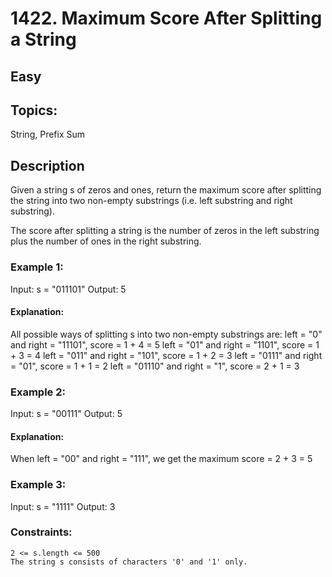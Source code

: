 # 1422. Maximum Score After Splitting a String

## Easy

## Topics:

String, Prefix Sum

## Description

Given a string s of zeros and ones, return the maximum score after splitting the string into two non-empty substrings (i.e. left substring and right substring).

The score after splitting a string is the number of zeros in the left substring plus the number of ones in the right substring.

### Example 1:

Input: s = "011101"
Output: 5

#### Explanation:

All possible ways of splitting s into two non-empty substrings are:
left = "0" and right = "11101", score = 1 + 4 = 5
left = "01" and right = "1101", score = 1 + 3 = 4
left = "011" and right = "101", score = 1 + 2 = 3
left = "0111" and right = "01", score = 1 + 1 = 2
left = "01110" and right = "1", score = 2 + 1 = 3

### Example 2:

Input: s = "00111"
Output: 5

#### Explanation:

When left = "00" and right = "111", we get the maximum score = 2 + 3 = 5

### Example 3:

Input: s = "1111"
Output: 3

### Constraints:

    2 <= s.length <= 500
    The string s consists of characters '0' and '1' only.
